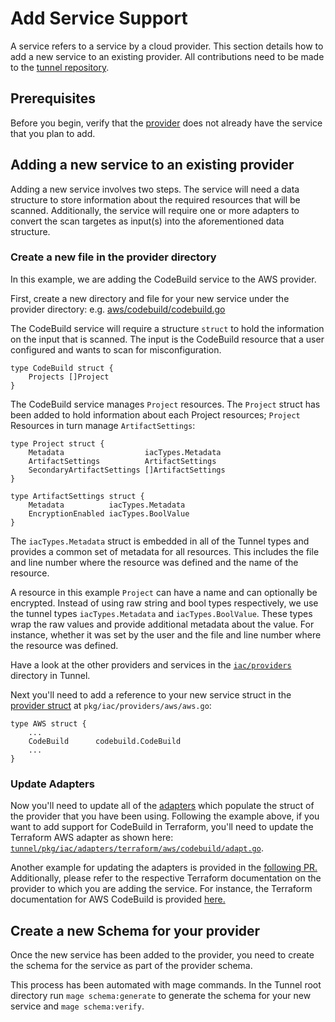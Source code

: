# Add Service Support

A service refers to a service by a cloud provider. This section details how to add a new service to an existing provider. All contributions need to be made to the [tunnel repository](https://github.com/khulnasoft/tunnel/).

## Prerequisites

Before you begin, verify that the [provider](https://github.com/khulnasoft/tunnel/tree/main/pkg/iac/providers) does not already have the service that you plan to add.

## Adding a new service to an existing provider

Adding a new service involves two steps. The service will need a data structure to store information about the required resources that will be scanned. Additionally, the service will require one or more adapters to convert the scan targetes as input(s) into the aforementioned data structure.

### Create a new file in the provider directory

In this example, we are adding the CodeBuild service to the AWS provider.

First, create a new directory and file for your new service under the provider directory: e.g. [aws/codebuild/codebuild.go](https://github.com/khulnasoft/tunnel/blob/main/pkg/iac/providers/aws/codebuild/codebuild.go)

The CodeBuild service will require a structure `struct` to hold the information on the input that is scanned. The input is the CodeBuild resource that a user configured and wants to scan for misconfiguration.

```
type CodeBuild struct {
	Projects []Project
}
```

The CodeBuild service manages `Project` resources. The `Project` struct has been added to hold information about each Project resources; `Project` Resources in turn manage `ArtifactSettings`:

```
type Project struct {
	Metadata                  iacTypes.Metadata
	ArtifactSettings          ArtifactSettings
	SecondaryArtifactSettings []ArtifactSettings
}

type ArtifactSettings struct {
	Metadata          iacTypes.Metadata
	EncryptionEnabled iacTypes.BoolValue
}
```

The `iacTypes.Metadata` struct is embedded in all of the Tunnel types and provides a common set of metadata for all resources. This includes the file and line number where the resource was defined and the name of the resource.

A resource in this example `Project` can have a name and can optionally be encrypted. Instead of using raw string and bool types respectively, we use the tunnel types `iacTypes.Metadata` and `iacTypes.BoolValue`. These types wrap the raw values and provide additional metadata about the value. For instance, whether it was set by the user and the file and line number where the resource was defined. 

Have a look at the other providers and services in the [`iac/providers`](https://github.com/khulnasoft/tunnel/tree/main/pkg/iac/providers) directory in Tunnel.

Next you'll need to add a reference to your new service struct in the [provider struct](https://github.com/khulnasoft/tunnel/blob/main/pkg/iac/providers/aws/aws.go) at `pkg/iac/providers/aws/aws.go`:

```
type AWS struct {
	...
	CodeBuild      codebuild.CodeBuild
    ...
}
```

### Update Adapters

Now you'll need to update all of the [adapters](https://github.com/khulnasoft/tunnel/tree/main/pkg/iac/adapters) which populate the struct of the provider that you have been using. Following the example above, if you want to add support for CodeBuild in Terraform, you'll need to update the Terraform AWS adapter as shown here: [`tunnel/pkg/iac/adapters/terraform/aws/codebuild/adapt.go`](https://github.com/khulnasoft/tunnel/blob/main/pkg/iac/adapters/terraform/aws/codebuild/adapt.go).

Another example for updating the adapters is provided in the [following PR.](https://github.com/aquasecurity/defsec/pull/1000/files) Additionally, please refer to the respective Terraform documentation on the provider to which you are adding the service. For instance, the Terraform documentation for AWS CodeBuild is provided [here.](https://registry.terraform.io/providers/hashicorp/aws/latest/docs/resources/codebuild_project)


## Create a new Schema for your provider

Once the new service has been added to the provider, you need to create the schema for the service as part of the provider schema. 

This process has been automated with mage commands. In the Tunnel root directory run `mage schema:generate` to generate the schema for your new service and `mage schema:verify`.
